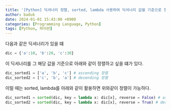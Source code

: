 ```yaml
---
title: '[Python] 딕셔너리 정렬, sorted, lambda 사용하여 딕셔너리 값을 기준으로 정렬하기'
author: baduk
date: 2024-01-01 15:43:00 +0900
categories: [Programming Language, Python]
tags: [Python, 파이썬]
---
```

다음과 같은 딕셔너리가 있을 떄

```python
dic = {'a':10, 'b':20, 'c':30}
```

이 딕셔너리를 그 해당 값을 기준으로 아래와 같이 정렬하고 싶을 떄가 있다.

```python
dic_sorted1 = ['a', 'b', 'c'] # ascending 정렬
dic_sorted2 = ['c', 'b', 'a'] # desending 정렬
```

이럴 때는 sorted, lambda를 아래와 같이 활용하면 위와같이 정렬이 가능하다.

```python
dic_sorted1 = sorted(dic, key = lambda x: dic[x], reverse = False) # ascending 정렬
dic_sorted2 = sorted(dic, key = lambda x: dic[x], reverse = True) # desending 정렬
```